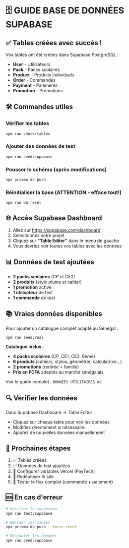 # 🗄️ GUIDE BASE DE DONNÉES SUPABASE

## ✅ Tables créées avec succès !

Vos tables ont été créées dans Supabase PostgreSQL :

- **User** - Utilisateurs
- **Pack** - Packs scolaires
- **Product** - Produits individuels
- **Order** - Commandes
- **Payment** - Paiements
- **Promotion** - Promotions

## 🛠️ Commandes utiles

### Vérifier les tables

```bash
npm run check:tables
```

### Ajouter des données de test

```bash
npm run seed:supabase
```

### Pousser le schéma (après modifications)

```bash
npx prisma db push
```

### Réinitialiser la base (ATTENTION - efface tout!)

```bash
npm run db:reset
```

## 🌐 Accès Supabase Dashboard

1. Allez sur https://supabase.com/dashboard
2. Sélectionnez votre projet
3. Cliquez sur **"Table Editor"** dans le menu de gauche
4. Vous devriez voir toutes vos tables avec les données

## 📊 Données de test ajoutées

- **2 packs scolaires** (CP et CE2)
- **2 produits** (stylo plume et cahier)
- **1 promotion** active
- **1 utilisateur** de test
- **1 commande** de test

## 📚 Vraies données disponibles

Pour ajouter un catalogue complet adapté au Sénégal :

```bash
npm run seed:real
```

**Catalogue inclus :**

- **4 packs scolaires** (CP, CE1, CE2, 6ème)
- **6 produits** (cahiers, stylos, géométrie, calculatrice...)
- **2 promotions** (rentrée + famille)
- **Prix en FCFA** adaptés au marché sénégalais

Voir le guide complet : `DONNEES_UTILITAIRES.md`

## 🔍 Vérifier les données

Dans Supabase Dashboard → Table Editor :

- Cliquez sur chaque table pour voir les données
- Modifiez directement si nécessaire
- Ajoutez de nouvelles données manuellement

## 🚀 Prochaines étapes

1. ✅ Tables créées
2. ✅ Données de test ajoutées
3. 🔄 Configurer variables Vercel (PayTech)
4. 🔄 Redéployer le site
5. 🔄 Tester le flux complet (commande + paiement)

## 🆘 En cas d'erreur

```bash
# Vérifier la connexion
npm run test:supabase

# Recréer les tables
npx prisma db push --force-reset

# Réajouter les données
npm run seed:supabase
```

